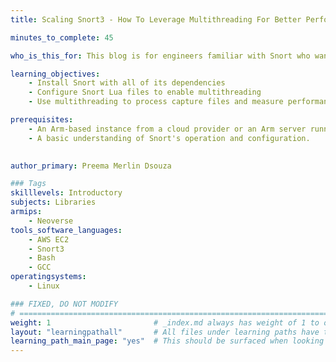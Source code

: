 ```yaml
---
title: Scaling Snort3 - How To Leverage Multithreading For Better Performance

minutes_to_complete: 45

who_is_this_for: This blog is for engineers familiar with Snort who want to enhance its performance by leveraging the benefits of multithreading.

learning_objectives: 
    - Install Snort with all of its dependencies
    - Configure Snort Lua files to enable multithreading
    - Use multithreading to process capture files and measure performance

prerequisites:
    - An Arm-based instance from a cloud provider or an Arm server running Ubuntu 20.04 or 22.04.
    - A basic understanding of Snort's operation and configuration.
    

author_primary: Preema Merlin Dsouza

### Tags
skilllevels: Introductory
subjects: Libraries
armips:
    - Neoverse
tools_software_languages:
    - AWS EC2
    - Snort3
    - Bash
    - GCC
operatingsystems:
    - Linux

### FIXED, DO NOT MODIFY
# ================================================================================
weight: 1                       # _index.md always has weight of 1 to order correctly
layout: "learningpathall"       # All files under learning paths have this same wrapper
learning_path_main_page: "yes"  # This should be surfaced when looking for related content. Only set for _index.md of learning path content.
---
```

